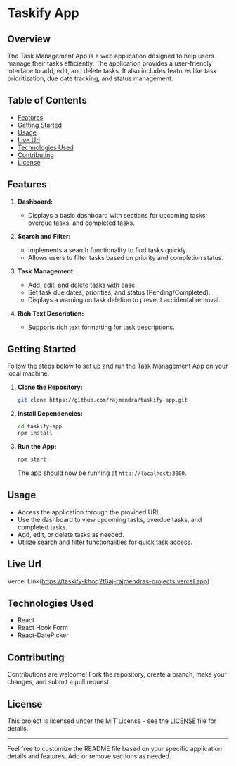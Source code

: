 # Taskify App

## Overview

The Task Management App is a web application designed to help users manage their tasks efficiently. The application provides a user-friendly interface to add, edit, and delete tasks. It also includes features like task prioritization, due date tracking, and status management.

## Table of Contents

- [Features](#features)
- [Getting Started](#getting-started)
- [Usage](#usage)
- [Live Url](#live-url)
- [Technologies Used](#technologies-used)
- [Contributing](#contributing)
- [License](#license)

## Features

1. **Dashboard:**

   - Displays a basic dashboard with sections for upcoming tasks, overdue tasks, and completed tasks.

2. **Search and Filter:**

   - Implements a search functionality to find tasks quickly.
   - Allows users to filter tasks based on priority and completion status.

3. **Task Management:**

   - Add, edit, and delete tasks with ease.
   - Set task due dates, priorities, and status (Pending/Completed).
   - Displays a warning on task deletion to prevent accidental removal.

4. **Rich Text Description:**
   - Supports rich text formatting for task descriptions.

## Getting Started

Follow the steps below to set up and run the Task Management App on your local machine.

1. **Clone the Repository:**

   ```bash
   git clone https://github.com/rajmendra/taskify-app.git
   ```

2. **Install Dependencies:**

   ```bash
   cd taskify-app
   npm install
   ```

3. **Run the App:**

   ```bash
   npm start
   ```

   The app should now be running at `http://localhost:3000`.

## Usage

- Access the application through the provided URL.
- Use the dashboard to view upcoming tasks, overdue tasks, and completed tasks.
- Add, edit, or delete tasks as needed.
- Utilize search and filter functionalities for quick task access.

## Live Url

Vercel Link(https://taskify-khoq2t6aj-rajmendras-projects.vercel.app)

## Technologies Used

- React
- React Hook Form
- React-DatePicker

## Contributing

Contributions are welcome! Fork the repository, create a branch, make your changes, and submit a pull request.

## License

This project is licensed under the MIT License - see the [LICENSE](LICENSE) file for details.

---

Feel free to customize the README file based on your specific application details and features. Add or remove sections as needed.
